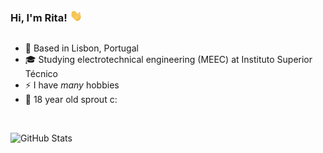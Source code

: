 ### Hi, I'm Rita! <img src="https://github.com/SparklingRita/SparklingRita/blob/master/wave.gif" width="20"></img>

##

- 📍 Based in Lisbon, Portugal
- 🎓 Studying electrotechnical engineering (MEEC) at Instituto Superior Técnico
- ⚡ I have _many_ hobbies
- 🌱 18 year old sprout c:

<br />

![GitHub Stats](https://github-readme-stats.vercel.app/api/top-langs/?username=SparklingRita&theme=dark&hide_border=true&bg_color=112034)
